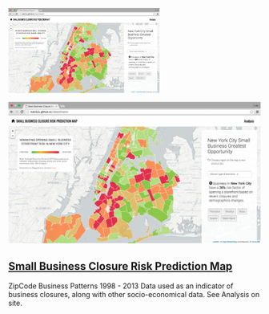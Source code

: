 <a href="http://livenlulu.github.io/riskestimator/"><img src="data/businessrisk.png" id="linkkk" style="width: 60%;"/></a>


![pic](data/businessrisk.png)

## [Small Business Closure Risk Prediction Map](http://livenlulu.github.io/riskestimator/)

ZipCode Business Patterns 1998 - 2013 Data used as an indicator of business closures, along with other socio-economical data. See Analysis on site.
